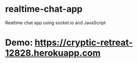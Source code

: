 # realtime-chat-app
Realtime chat app using socket.io and JavaScript

# Demo: https://cryptic-retreat-12828.herokuapp.com
